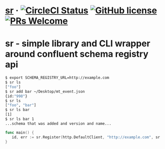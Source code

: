 # [sr](https://github.com/MediaMath/sr) &middot; [![CircleCI Status](https://circleci.com/gh/MediaMath/sr.svg?style=shield)](https://circleci.com/gh/MediaMath/sr) [![GitHub license](https://img.shields.io/badge/license-BSD3-blue.svg)](https://github.com/MediaMath/sr/blob/master/LICENSE) [![PRs Welcome](https://img.shields.io/badge/PRs-welcome-brightgreen.svg)](https://github.com/MediaMath/sr/blob/master/CONTRIBUTING.md)

# sr - simple library and CLI wrapper around confluent schema registry api

```bash
$ export SCHEMA_REGISTRY_URL=http://example.com
$ sr ls
["foo"]
$ sr add bar ~/Desktop/mt_event.json
{id:"998"}
$ sr ls
["foo", "bar"]
$ sr ls bar
[1]
$ sr ls bar 1
...schema that was added and version and name...
```

```go
func main() {
   id, err := sr.Register(http.DefaultClient, "http://example.com", sr.Subject("foo"), sr.Schema(`{"type":"long"}`))
}
```
